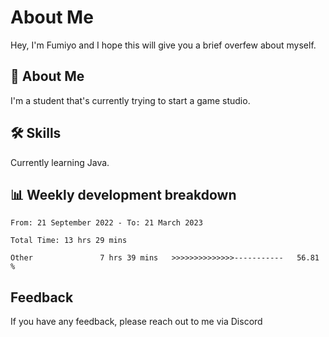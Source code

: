 
# About Me

Hey, I'm Fumiyo and I hope this will give you a brief overfew about myself.


## 🚀 About Me
I'm a student that's currently trying to start a game studio.


## 🛠 Skills

Currently learning Java.


## 📊 Weekly development breakdown
<!--START_SECTION:waka-->

```text
From: 21 September 2022 - To: 21 March 2023

Total Time: 13 hrs 29 mins

Other               7 hrs 39 mins   >>>>>>>>>>>>>>-----------   56.81 %
```

<!--END_SECTION:waka-->


## Feedback

If you have any feedback, please reach out to me via Discord
